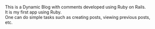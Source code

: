 This is a Dynamic Blog with comments developed using Ruby on Rails.<br>
It is my first app using Ruby.<br>
One can do simple tasks such as creating posts, viewing previous posts, etc.
